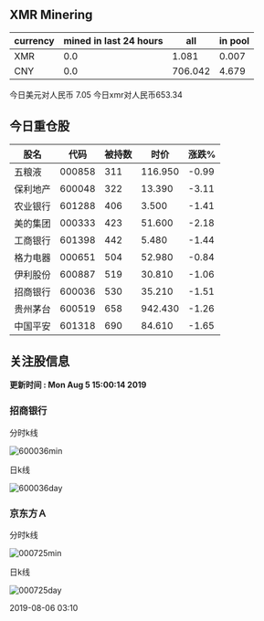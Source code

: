 ## XMR Minering

|currency|mined in last 24 hours|all|in pool|
|---|---|---|---|
|XMR|0.0|1.081|0.007|
|CNY|0.0|706.042|4.679|

今日美元对人民币 7.05	今日xmr对人民币653.34


## 今日重仓股 

|股名|代码|被持数|时价|涨跌%|
|---|---|---|---|---|
|五粮液|000858|311|116.950|-0.99|
|保利地产|600048|322|13.390|-3.11|
|农业银行|601288|406|3.500|-1.41|
|美的集团|000333|423|51.600|-2.18|
|工商银行|601398|442|5.480|-1.44|
|格力电器|000651|504|52.980|-0.84|
|伊利股份|600887|519|30.810|-1.06|
|招商银行|600036|530|35.210|-1.51|
|贵州茅台|600519|658|942.430|-1.26|
|中国平安|601318|690|84.610|-1.65|

## 关注股信息
**更新时间 : Mon Aug  5 15:00:14 2019**
### 招商银行 
分时k线

![600036min](http://image.sinajs.cn/newchart/min/n/sh600036.gif)

日k线

![600036day](http://image.sinajs.cn/newchart/daily/n/sh600036.gif)

### 京东方Ａ 
分时k线

![000725min](http://image.sinajs.cn/newchart/min/n/sz000725.gif)

日k线

![000725day](http://image.sinajs.cn/newchart/daily/n/sz000725.gif)

2019-08-06 03:10